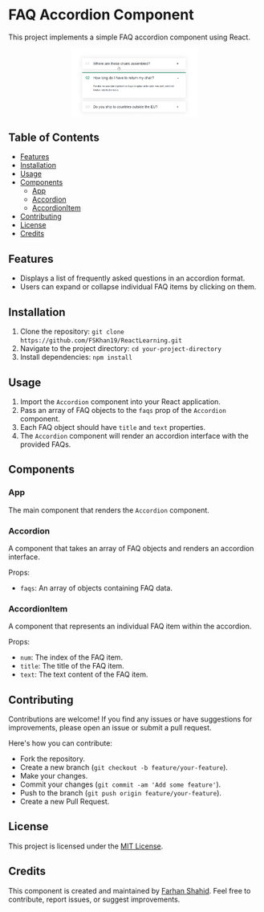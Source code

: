 # FAQ Accordion Component

This project implements a simple FAQ accordion component using React.

<img src="public/Output.png" alt="Far Away Packing List App" style="display: block;
  margin-left: auto;
  margin-right: auto;
  width: 50%;height: 50%;"
  />

## Table of Contents

- [Features](#features)
- [Installation](#installation)
- [Usage](#usage)
- [Components](#components)
  - [App](#app)
  - [Accordion](#accordion)
  - [AccordionItem](#accordionitem)
- [Contributing](#contributing)
- [License](#license)
- [Credits](#credits)

## Features

- Displays a list of frequently asked questions in an accordion format.
- Users can expand or collapse individual FAQ items by clicking on them.

## Installation

1. Clone the repository: `git clone https://github.com/FSKhan19/ReactLearning.git`
2. Navigate to the project directory: `cd your-project-directory`
3. Install dependencies: `npm install`

## Usage

1. Import the `Accordion` component into your React application.
2. Pass an array of FAQ objects to the `faqs` prop of the `Accordion` component.
3. Each FAQ object should have `title` and `text` properties.
4. The `Accordion` component will render an accordion interface with the provided FAQs.

## Components

### App

The main component that renders the `Accordion` component.

### Accordion

A component that takes an array of FAQ objects and renders an accordion interface.

Props:

- `faqs`: An array of objects containing FAQ data.

### AccordionItem

A component that represents an individual FAQ item within the accordion.

Props:

- `num`: The index of the FAQ item.
- `title`: The title of the FAQ item.
- `text`: The text content of the FAQ item.

## Contributing

Contributions are welcome! If you find any issues or have suggestions for improvements, please open an issue or submit a pull request.

Here's how you can contribute:

- Fork the repository.
- Create a new branch (`git checkout -b feature/your-feature`).
- Make your changes.
- Commit your changes (`git commit -am 'Add some feature'`).
- Push to the branch (`git push origin feature/your-feature`).
- Create a new Pull Request.

## License

This project is licensed under the [MIT License](LICENSE).

## Credits

This component is created and maintained by [Farhan Shahid](https://github.com/FSKhan19). Feel free to contribute, report issues, or suggest improvements.
